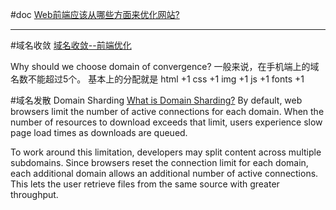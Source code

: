 #doc
[Web前端应该从哪些方面来优化网站?](https://www.zhihu.com/question/21658448)


---
#域名收敛
[域名收敛--前端优化](https://segmentfault.com/a/1190000004641599)

Why should we choose domain of convergence?
一般来说，在手机端上的域名数不能超过5个。 基本上的分配就是
html +1
css +1 
img +1
js +1
fonts +1



#域名发散 Domain Sharding
[What is Domain Sharding?](https://blog.stackpath.com/glossary/domain-sharding/)
By default, web browsers limit the number of active connections for each domain. When the number of resources to download exceeds that limit, users experience slow page load times as downloads are queued.

To work around this limitation, developers may split content across multiple subdomains. Since browsers reset the connection limit for each domain, each additional domain allows an additional number of active connections. This lets the user retrieve files from the same source with greater throughput.









